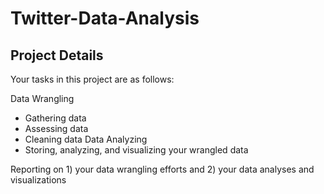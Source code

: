 # Twitter-Data-Analysis


## Project Details
Your tasks in this project are as follows:

Data Wrangling
- Gathering data
- Assessing data
- Cleaning data
Data Analyzing
- Storing, analyzing, and visualizing your wrangled data

Reporting on 1) your data wrangling efforts and 2) your data analyses and visualizations
